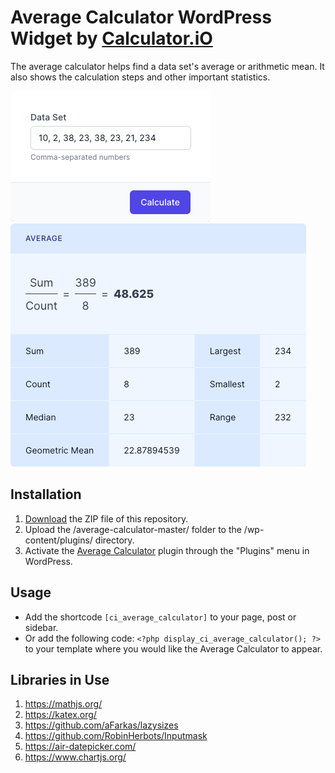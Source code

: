 # Average Calculator WordPress Widget by [Calculator.iO](https://www.calculator.io/ "Calculator.iO Homepage")

The average calculator helps find a data set's average or arithmetic mean. It also shows the calculation steps and other important statistics.

![Average Calculator Input Form](/assets/images/screenshot-1.png "Average Calculator Input Form")
![Average Calculator Calculation Results](/assets/images/screenshot-2.png "Average Calculator Calculation Results")

## Installation

1. [Download](https://github.com/pub-calculator-io/age-calculator/archive/refs/heads/master.zip) the ZIP file of this repository.
2. Upload the /average-calculator-master/ folder to the /wp-content/plugins/ directory.
3. Activate the [Average Calculator](https://www.calculator.io/average-calculator/ "Average Calculator Homepage") plugin through the "Plugins" menu in WordPress.

## Usage
* Add the shortcode `[ci_average_calculator]` to your page, post or sidebar.
* Or add the following code: `<?php display_ci_average_calculator(); ?>` to your template where you would like the Average Calculator to appear.

## Libraries in Use
1. https://mathjs.org/
2. https://katex.org/
3. https://github.com/aFarkas/lazysizes
4. https://github.com/RobinHerbots/Inputmask
5. https://air-datepicker.com/
6. https://www.chartjs.org/
